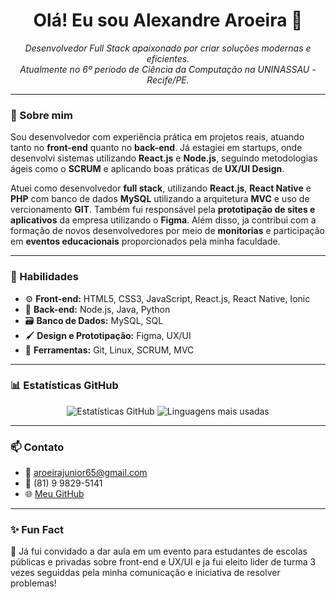 <h1 align="center">Olá! Eu sou Alexandre Aroeira 👋</h1>

<p align="center">
  <i>Desenvolvedor Full Stack apaixonado por criar soluções modernas e eficientes.</i><br>
  <i>Atualmente no 6º período de Ciência da Computação na UNINASSAU - Recife/PE.</i>
</p>

---

### 💼 Sobre mim

Sou desenvolvedor com experiência prática em projetos reais, atuando tanto no **front-end** quanto no **back-end**. Já estagiei em startups, onde desenvolvi sistemas utilizando **React.js** e **Node.js**, seguindo metodologias ágeis como o **SCRUM** e aplicando boas práticas de **UX/UI Design**.

Atuei como desenvolvedor **full stack**, utilizando **React.js**,  **React Native** e **PHP** com banco de dados **MySQL** utilizando a arquitetura **MVC** e uso de vercionamento **GIT**. Também fui responsável pela **prototipação de sites e aplicativos** da empresa utilizando o **Figma**. Além disso, ja contribui com a formação de novos desenvolvedores por meio de **monitorias** e participação em **eventos educacionais** proporcionados pela minha faculdade.


---

### 🧠 Habilidades

- ⚙️ **Front-end:** HTML5, CSS3, JavaScript, React.js, React Native, Ionic
- 🧩 **Back-end:** Node.js, Java, Python
- 🗃️ **Banco de Dados:** MySQL, SQL
- 🖌️ **Design e Prototipação:** Figma, UX/UI
- 🚀 **Ferramentas:** Git, Linux, SCRUM, MVC

---

### 📊 Estatísticas GitHub

<p align="center">
  <img src="https://github-readme-stats.vercel.app/api?username=Aroeiraa&show_icons=true&theme=radical" alt="Estatísticas GitHub">
  <img src="https://github-readme-stats.vercel.app/api/top-langs/?username=Aroeiraa&layout=compact&theme=radical" alt="Linguagens mais usadas">
</p>

---

### 📫 Contato
- 📧 [aroeirajunior65@gmail.com](mailto:aroeirajunior65@gmail.com)
- 📱 (81) 9 9829-5141
- 🌐 [Meu GitHub](https://github.com/Aroeiraa)

---

### ✨ Fun Fact

💬 Já fui convidado a dar aula em um evento para estudantes de escolas públicas e privadas sobre front-end e UX/UI e ja fui eleito lider de turma 3 vezes seguiddas pela minha comunicação e iniciativa de resolver problemas!


